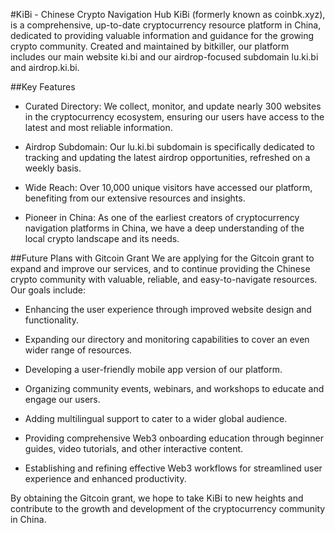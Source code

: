 #KiBi - Chinese Crypto Navigation Hub
KiBi (formerly known as coinbk.xyz), is a comprehensive, up-to-date cryptocurrency resource platform in China, dedicated to providing valuable information and guidance for the growing crypto community. Created and maintained by bitkiller, our platform includes our main website ki.bi and our airdrop-focused subdomain lu.ki.bi and airdrop.ki.bi.

##Key Features
- Curated Directory: We collect, monitor, and update nearly 300 websites in the cryptocurrency ecosystem, ensuring our users have access to the latest and most reliable information.

- Airdrop Subdomain: Our lu.ki.bi subdomain is specifically dedicated to tracking and updating the latest airdrop opportunities, refreshed on a weekly basis.

- Wide Reach: Over 10,000 unique visitors have accessed our platform, benefiting from our extensive resources and insights.

- Pioneer in China: As one of the earliest creators of cryptocurrency navigation platforms in China, we have a deep understanding of the local crypto landscape and its needs.

##Future Plans with Gitcoin Grant
We are applying for the Gitcoin grant to expand and improve our services, and to continue providing the Chinese crypto community with valuable, reliable, and easy-to-navigate resources. Our goals include:

- Enhancing the user experience through improved website design and functionality.

- Expanding our directory and monitoring capabilities to cover an even wider range of resources.

- Developing a user-friendly mobile app version of our platform.

- Organizing community events, webinars, and workshops to educate and engage our users.

- Adding multilingual support to cater to a wider global audience.

- Providing comprehensive Web3 onboarding education through beginner guides, video tutorials, and other interactive content.

- Establishing and refining effective Web3 workflows for streamlined user experience and enhanced productivity.

By obtaining the Gitcoin grant, we hope to take KiBi to new heights and contribute to the growth and development of the cryptocurrency community in China.
